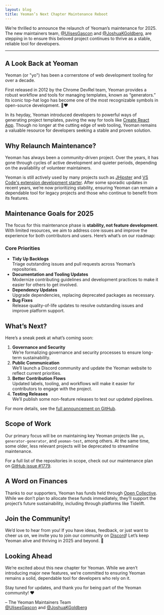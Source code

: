 ```yaml
---
layout: blog
title: Yeoman’s Next Chapter Maintenance Reboot
---
```


We’re thrilled to announce the relaunch of Yeoman’s maintenance for 2025. The new maintainers team, [@UlisesGascon](https://github.com/UlisesGascon) and [@JoshuaKGoldberg](https://github.com/JoshuaKGoldberg), are stepping in to ensure this beloved project continues to thrive as a stable, reliable tool for developers.

---

## A Look Back at Yeoman

Yeoman (or "yo") has been a cornerstone of web development tooling for over a decade.  

First released in 2012 by the Chrome DevRel team, Yeoman provides a robust workflow and tools for managing templates, known as “generators.” Its iconic top-hat logo has become one of the most recognizable symbols in open-source development. 🎩❤️  

In its heyday, Yeoman introduced developers to powerful ways of generating project templates, paving the way for tools like [Create React App](https://create-react-app.dev). Though no longer at the cutting edge of web tooling, Yeoman remains a valuable resource for developers seeking a stable and proven solution.


## Why Relaunch Maintenance?

Yeoman has always been a community-driven project. Over the years, it has gone through cycles of active development and quieter periods, depending on the availability of volunteer maintainers.  

Yeoman is still actively used by many projects such as [JHipster](https://www.jhipster.tech) and [VS Code's extension development starter](https://code.visualstudio.com/api/get-started/your-first-extension).
After some sporadic updates in recent years, we’re now prioritizing stability, ensuring Yeoman can remain a dependable tool for legacy projects and those who continue to benefit from its features.  


## Maintenance Goals for 2025

The focus for this maintenance phase is **stability, not feature development**. With limited resources, we aim to address core issues and improve the experience for both contributors and users. Here’s what’s on our roadmap:

### Core Priorities

- **Tidy Up Backlogs**  
  Triage outstanding issues and pull requests across Yeoman’s repositories.  
- **Documentation and Tooling Updates**  
  Modernize contributing guidelines and development practices to make it easier for others to get involved.  
- **Dependency Updates**  
  Upgrade dependencies, replacing deprecated packages as necessary.  
- **Bug Fixes**  
  Release quality-of-life updates to resolve outstanding issues and improve platform support.  


## What’s Next?

Here’s a sneak peek at what’s coming soon:

1. **Governance and Security**  
   We’re formalizing governance and security processes to ensure long-term sustainability.  
2. **Public Communication**  
   We’ll launch a Discord community and update the Yeoman website to reflect current priorities.  
3. **Better Contribution Flows**  
   Updated labels, tooling, and workflows will make it easier for contributors to engage with the project.  
4. **Testing Releases**  
   We’ll publish some non-feature releases to test our updated pipelines.  

For more details, see the [full announcement on GitHub](https://github.com/yeoman/yeoman/issues/1779).


## Scope of Work

Our primary focus will be on maintaining key Yeoman projects like `yo`, `generator-generator`, and `yeoman-test`, among others. At the same time, some older, less relevant projects will be deprecated to streamline maintenance.  

For a full list of the repositories in scope, check out our maintenance plan on [GitHub issue #1779](https://github.com/yeoman/yeoman/issues/1779).  


## A Word on Finances

Thanks to our supporters, Yeoman has funds held through [Open Collective](https://opencollective.com/yeoman). While we don’t plan to allocate these funds immediately, they’ll support the project’s future sustainability, including through platforms like Tidelift.


## Join the Community!

We’d love to hear from you! If you have ideas, feedback, or just want to cheer us on, we invite you to join our community on [Discord](https://discord.gg/DqSm3meK)! Let’s keep Yeoman alive and thriving in 2025 and beyond. 🎉  

## Looking Ahead

We’re excited about this new chapter for Yeoman. While we aren’t introducing major new features, we’re committed to ensuring Yeoman remains a solid, dependable tool for developers who rely on it.  

Stay tuned for updates, and thank you for being part of the Yeoman community! ❤️  

– The Yeoman Maintainers Team  
[@UlisesGascon](https://github.com/UlisesGascon) and [@JoshuaKGoldberg](https://github.com/JoshuaKGoldberg)

